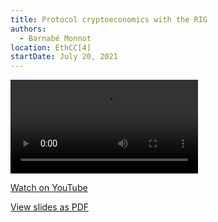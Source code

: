 ```yaml
---
title: Protocol cryptoeconomics with the RIG
authors:
  - Barnabé Monnot
location: EthCC[4]
startDate: July 20, 2021
---
```


<video src="https://www.youtube.com/watch?v=6FIIZW7ScuE"></video>

[Watch on YouTube](https://www.youtube.com/watch?v=6FIIZW7ScuE)

[View slides as PDF](https://file.notion.so/f/f/b6f02e04-07e9-46dc-b1e0-099d23103588/7b45fc5f-1568-425f-80a5-42c31e4d8484/ethcc2021.pdf?table=block&id=a6ee6b11-eebb-4c27-a890-e551e86e7386&spaceId=b6f02e04-07e9-46dc-b1e0-099d23103588&expirationTimestamp=1744847362794&signature=7aaGuwPbFTU4CmJhregzxL9KzAh_PcvbKcSg_oYUgJA&downloadName=ethcc2021.pdf)
